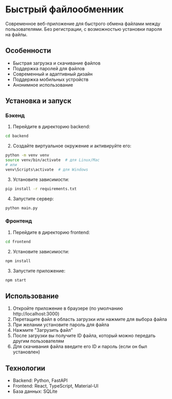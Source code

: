 # Быстрый файлообменник

Современное веб-приложение для быстрого обмена файлами между пользователями. Без регистрации, с возможностью установки пароля на файлы.

## Особенности

- Быстрая загрузка и скачивание файлов
- Поддержка паролей для файлов
- Современный и адаптивный дизайн
- Поддержка мобильных устройств
- Анонимное использование

## Установка и запуск

### Бэкенд

1. Перейдите в директорию backend:
```bash
cd backend
```

2. Создайте виртуальное окружение и активируйте его:
```bash
python -m venv venv
source venv/bin/activate  # для Linux/Mac
# или
venv\Scripts\activate  # для Windows
```

3. Установите зависимости:
```bash
pip install -r requirements.txt
```

4. Запустите сервер:
```bash
python main.py
```

### Фронтенд

1. Перейдите в директорию frontend:
```bash
cd frontend
```

2. Установите зависимости:
```bash
npm install
```

3. Запустите приложение:
```bash
npm start
```

## Использование

1. Откройте приложение в браузере (по умолчанию http://localhost:3000)
2. Перетащите файл в область загрузки или нажмите для выбора файла
3. При желании установите пароль для файла
4. Нажмите "Загрузить файл"
5. После загрузки вы получите ID файла, который можно передать другим пользователям
6. Для скачивания файла введите его ID и пароль (если он был установлен)

## Технологии

- Backend: Python, FastAPI
- Frontend: React, TypeScript, Material-UI
- База данных: SQLite 